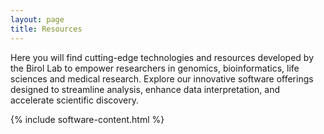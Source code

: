 ```yaml
---
layout: page
title: Resources 
---
```


Here you will find cutting-edge technologies and resources developed by the Birol Lab to empower researchers in genomics, bioinformatics, life sciences and medical research. Explore our innovative software offerings designed to streamline analysis, enhance data interpretation, and accelerate scientific discovery.

<div class="col software">
<table>
{% include software-content.html %}
</table>
</div>
